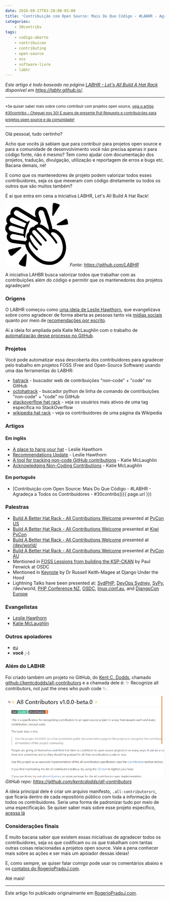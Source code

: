 ```yaml
---
date: 2016-09-27T03:20:00-03:00
title: 'Contribuição com Open Source: Mais Do Que Código - #LABHR - Agradeça a Todos os Contribuidores - #30contribs'
categories:
    - 30contribs
tags:
    - codigo-aberto
    - contribuicao
    - contributing
    - open-source
    - oss
    - software-livre
    - labhr
---
```


*Este artigo é todo baseado na página [LABHR - Let's All Build A Hat Rack](https://labhr.github.io/) disponível em <https://labhr.github.io/>*.

---

<sub>*Se quiser saber mais sobre como contribuir com projetos open source, [veja o artigo #30contribs - Cheguei nos 30! E quero de presente Pull Requests e contribuições para projetos open source e da comunidade!](2015-06-24-30contribs-cheguei-nos-30-e-quero-de-presente-pull-requests-e-contribuicoes-para-projetos-open-source-e-da-comunidade)</sub>

---

Olá pessoal, tudo certinho?

Acho que vocês já sabiam que para contribuir para projetos open source e para a comunidade de desenvolvimento você não precisa apenas ir para código fonte, não é mesmo? Tem como ajudar com documentação dos projetos, tradução, divulgação, utilização e reportagem de erros e bugs etc. Bacana demais, né!

E como que os mantenedores de projeto podem valorizar todos esses contribuidores, seja os que mexeram com código diretamente ou todos os outros que são muitos também?

É aí que entra em cena a iniciativa LABHR, Let's All Build A Hat Rack!

[![labhr logo](assets/images/2016/09/labhr-logo.png)](https://labhr.github.io/)
*Fonte: https://github.com/LABHR*

A iniciativa LAHBR busca valorizar todos que trabalhar com as contribuições além do código e permitir que os mantenedores dos projetos agradeçam!

### Origens

O LABHR começou como [uma ideia de Leslie Hawthorn](http://hawthornlandings.org/2015/02/13/a-place-to-hang-your-hat/), que evangelizava sobre como agradecer de forma aberta as pessoas tanto via [mídias sociais](https://twitter.com/search?f=tweets&vertical=default&q=%23LABHR) quanto por meio de [recomendações por escrito](http://hawthornlandings.org/2015/02/23/the-weekly-writing-update/).

Aí a ideia foi ampliada pela Katie McLaughlin com o trabalho de [automatização desse processo no GitHub](http://opensource.com/life/15/10/octohat-github-non-code-contribution-tracker).

### Projetos

Você pode automatizar essa descoberta dos contribuidores para agradecer pelo trabalho em projetos FOSS (Free and Open-Source Software) usando uma das ferramentas do LABHR:

- [hatrack](https://github.com/LABHR/hatrack) - buscador web de contribuições "non-code" + "code" no GitHub
- [octohatrack](https://github.com/LABHR/octohatrack) - buscador python de linha de comando de contribuições "non-code" + "code" no GitHub
- [stackoverflow hat rack](https://labhr.github.io/stackoverflow/) - veja os usuários mais ativos de uma tag específica no StackOverflow
- [wikipedia hat rack](https://labhr.github.io/wikipedia/) - veja os contribuidores de uma página da Wikipedia

### Artigos

#### Em inglês

- [A place to hang your hat](http://hawthornlandings.org/2015/02/13/a-place-to-hang-your-hat/) - Leslie Hawthorn
- [Recommendations Update](http://hawthornlandings.org/2015/02/23/the-weekly-writing-update/) - Leslie Hawthorn
- [A tool for tracking non-code GitHub contributions](https://opensource.com/life/15/10/octohat-github-non-code-contribution-tracker) - Katie McLaughlin
- [Acknowledging Non-Coding Contributions](https://modelviewculture.com/pieces/acknowledging-non-coding-contributions) - Katie McLaughlin

#### Em português

- [Contribuição com Open Source: Mais Do Que Código - #LABHR - Agradeça a Todos os Contribuidores - #30contribs]({{ page.url }})

### Palestras

- [Build A Better Hat Rack - All Contributions Welcome](https://www.youtube.com/watch?v=iAu7Xw9lFt0) presented at [PyCon US](https://us.pycon.org/2016/schedule/presentation/1584/)
- [Build A Better Hat Rack - All Contributions Welcome](https://www.youtube.com/watch?v=wQxFKxbWcFM) presented at [Kiwi PyCon](https://nzpug.org/kiwipycon/christchurch-2015/)
- [Build A Better Hat Rack - All Contributions Welcome](https://www.youtube.com/watch?v=yQGrLrLgT-M) presented at [/dev/world/](http://2015.devworld.com.au/)
- [Build A Better Hat Rack - All Contributions Welcome](https://www.youtube.com/watch?v=wNWrr19gE0Y) presented at [PyCon AU](http://2015.pycon-au.org/schedule/30023/view_talk?day=saturday)
- Mentioned in [FOSS Lessions from building the KSP-CKAN](https://www.youtube.com/watch?v=dkMFoo60d0s) by Paul Fenwick at OSDC
- Mentioned in [Keynote](https://opbeat.com/events/duth/) by Dr Russell Keith-Magee at Django Under the Hood
- Lightning Talks have been presented at: [SydPHP](http://www.meetup.com/SydPHP/events/220312809/), [DevOps Sydney](http://www.meetup.com/devops-sydney/events/219153444/), [SyPy](http://www.meetup.com/sydneypython/events/221908406/), /dev/world, [PHP Conference NZ](http://2015.phpconference.org.nz/conference-warm-up/), [OSDC](https://2015.osdc.com.au/), [linux.conf.au](https://linux.conf.au/), and [DjangoCon Europe](https://2016.djangocon.eu/)

### Evangelistas

- [Leslie Hawthorn](https://twitter.com/lhawthorn)
- [Katie McLaughlin](https://twitter.com/glasnt)

### Outros apoiadores

- [eu](https://twitter.com/rogeriopradoj)
- **você** ;-)

### Além do LABHR

Foi criado também um projeto no GitHub, do [Kent C. Dodds](https://github.com/kentcdodds), chamado [github://kentcdodds/all-contributors](https://github.com/kentcdodds/all-contributors) e a chamada dele é: :sparkles: Recognize all contributors, not just the ones who push code :sparkles:.

![kentcdodds all-contributors github repo](assets/images/2016/09/kentcdodds-all-contributors.png)
*GitHub repo: <https://github.com/kentcdodds/all-contributors>*

A ideia principal dele é criar um arquivo manifesto, `.all-contributorsrc`, que ficaria dentro de cada repositório público com toda a informação de todos os contribuidores. Seria uma forma de padronizar tudo por meio de uma especificação. Se quiser saber mais sobre esse projeto específico, [acessa lá](https://github.com/kentcdodds/all-contributors)

### Considerações finais

É muito bacana saber que existem essas iniciativas de agradecer todos os contribuidores, seja os que codificam ou os que trabalham com tantas outras coisas relacionadas a projetos open source. Vale a pena conhecer mais sobre as ações e ser mais um apoiador dessas ideias!


E, como sempre, se quiser falar comigo pode usar os comentários abaixo e os [contatos do RogerioPradoJ.com](https://rogeriopradoj.com/about/).

Até mais!


---

Este artigo foi publicado originalmente em [RogerioPradoJ.com](http://rogeriopradoj.com/).
